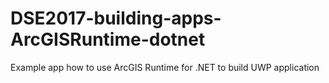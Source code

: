 # DSE2017-building-apps-ArcGISRuntime-dotnet
Example app how to use ArcGIS Runtime for .NET to build UWP application
